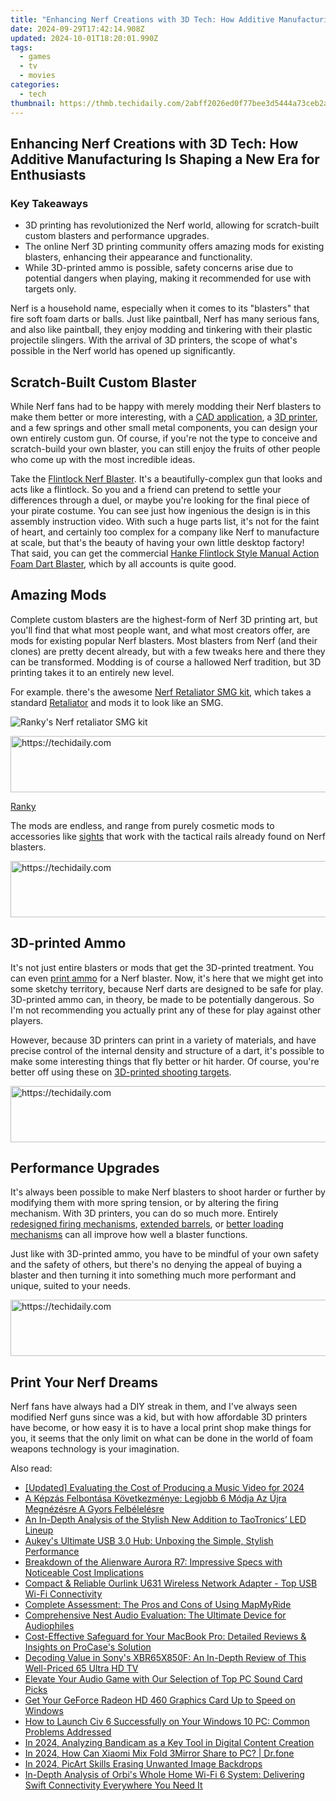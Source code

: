 ```yaml
---
title: "Enhancing Nerf Creations with 3D Tech: How Additive Manufacturing Is Shaping a New Era for Enthusiasts"
date: 2024-09-29T17:42:14.908Z
updated: 2024-10-01T18:20:01.990Z
tags:
  - games
  - tv
  - movies
categories:
  - tech
thumbnail: https://thmb.techidaily.com/2abff2026ed0f77bee3d5444a73ceb2a838092ecb3114e177d3896df7011b647.jpg
---
```


## Enhancing Nerf Creations with 3D Tech: How Additive Manufacturing Is Shaping a New Era for Enthusiasts

### Key Takeaways

* 3D printing has revolutionized the Nerf world, allowing for scratch-built custom blasters and performance upgrades.
* The online Nerf 3D printing community offers amazing mods for existing blasters, enhancing their appearance and functionality.
* While 3D-printed ammo is possible, safety concerns arise due to potential dangers when playing, making it recommended for use with targets only.

 Nerf is a household name, especially when it comes to its "blasters" that fire soft foam darts or balls. Just like paintball, Nerf has many serious fans, and also like paintball, they enjoy modding and tinkering with their plastic projectile slingers. With the arrival of 3D printers, the scope of what's possible in the Nerf world has opened up significantly.

##  Scratch-Built Custom Blaster

 While Nerf fans had to be happy with merely modding their Nerf blasters to make them better or more interesting, with a [CAD application](https://digital-screen-recording.techidaily.com/new-in-depth-look-apowersofts-pc-screenshare-technology-for-2024/), a [3D printer](https://fix-guide.techidaily.com/play-store-not-working-on-honor-x50-gt-8-solutions-inside-drfone-by-drfone-fix-android-problems-fix-android-problems/), and a few springs and other small metal components, you can design your own entirely custom gun. Of course, if you're not the type to conceive and scratch-build your own blaster, you can still enjoy the fruits of other people who come up with the most incredible ideas.

 Take the [Flintlock Nerf Blaster](https://cults3d.com/en/3d-model/various/flintlock-nerf-blaster-v-1-3). It's a beautifully-complex gun that looks and acts like a flintlock. So you and a friend can pretend to settle your differences through a duel, or maybe you're looking for the final piece of your pirate costume. You can see just how ingenious the design is in this assembly instruction video. With such a huge parts list, it's not for the faint of heart, and certainly too complex for a company like Nerf to manufacture at scale, but that's the beauty of having your own little desktop factory! That said, you can get the commercial [Hanke Flintlock Style Manual Action Foam Dart Blaster](https://biu-blaster.com/products/hanke-flintlock-toy-manual-foam-blaster), which by all accounts is quite good.

##  Amazing Mods

 Complete custom blasters are the highest-form of Nerf 3D printing art, but you'll find that what most people want, and what most creators offer, are mods for existing popular Nerf blasters. Most blasters from Nerf (and their clones) are pretty decent already, but with a few tweaks here and there they can be transformed. Modding is of course a hallowed Nerf tradition, but 3D printing takes it to an entirely new level.

 For example. there's the awesome [Nerf Retaliator SMG kit](https://cults3d.com/en/3d-model/game/nerf-retaliator-smg-kit), which takes a standard [Retaliator](https://www.amazon.com/N-Strike-Elite-Retaliator-Blaster-Colors/dp/B00DW1JT88?tag=hotoge-20&ascsubtag=UUhtgUeUpU2004916&asc%5Frefurl=https%3A%2F%2Fwww.howtogeek.com%2Fhow-3d-printing-is-changing-the-nerf-hobby%2F&asc%5Fcampaign=Evergreen) and mods it to look like an SMG.

![Ranky's Nerf retaliator SMG kit](https://static1.howtogeekimages.com/wordpress/wp-content/uploads/2024/08/ranky-s-nerf-retaliator-smg-kit.jpg) 

<!-- affiliate ads begin -->
<a href="https://appsumo.8odi.net/c/5597632/2151892/7443" target="_top" id="2151892">
  <img src="//a.impactradius-go.com/display-ad/7443-2151892" border="0" alt="https://techidaily.com" width="600" height="90"/>
</a>
<img height="0" width="0" src="https://appsumo.8odi.net/i/5597632/2151892/7443" style="position:absolute;visibility:hidden;" border="0" />
<!-- affiliate ads end -->

[Ranky](https://cults3d.com/en/3d-model/game/nerf-retaliator-smg-kit)

 The mods are endless, and range from purely cosmetic mods to accessories like [sights](https://cults3d.com/en/3d-model/game/external-sight-for-nerf-n-strike-blaster-tactical-rail-compatible) that work with the tactical rails already found on Nerf blasters.

<!-- affiliate ads begin -->
<a href="https://appsumo.8odi.net/c/5597632/2100526/7443" target="_top" id="2100526">
  <img src="//a.impactradius-go.com/display-ad/7443-2100526" border="0" alt="https://techidaily.com" width="728" height="90"/>
</a>
<img height="0" width="0" src="https://appsumo.8odi.net/i/5597632/2100526/7443" style="position:absolute;visibility:hidden;" border="0" />
<!-- affiliate ads end -->

##  3D-printed Ammo

 It's not just entire blasters or mods that get the 3D-printed treatment. You can even [print ammo](https://cults3d.com/en/3d-model/game/nerf-dart-elite-dart-fully-functional) for a Nerf blaster. Now, it's here that we might get into some sketchy territory, because Nerf darts are designed to be safe for play. 3D-printed ammo can, in theory, be made to be potentially dangerous. So I'm not recommending you actually print any of these for play against other players.

 However, because 3D printers can print in a variety of materials, and have precise control of the internal density and structure of a dart, it's possible to make some interesting things that fly better or hit harder. Of course, you're better off using these on [3D-printed shooting targets](https://cults3d.com/en/3d-model/game/small-shooting-target).

<!-- affiliate ads begin -->
<a href="https://appsumo.8odi.net/c/5597632/2049379/7443" target="_top" id="2049379">
  <img src="//a.impactradius-go.com/display-ad/7443-2049379" border="0" alt="https://techidaily.com" width="728" height="90"/>
</a>
<img height="0" width="0" src="https://appsumo.8odi.net/i/5597632/2049379/7443" style="position:absolute;visibility:hidden;" border="0" />
<!-- affiliate ads end -->

##  Performance Upgrades

 It's always been possible to make Nerf blasters to shoot harder or further by modifying them with more spring tension, or by altering the firing mechanism. With 3D printers, you can do so much more. Entirely [redesigned firing mechanisms](https://cults3d.com/en/3d-model/game/nerf-stockade-barricade-brushless-upgrade), [extended barrels](https://cults3d.com/en/3d-model/game/nerf-eaglepoint-rd-8-extende-barrel), or [better loading mechanisms](https://cults3d.com/en/3d-model/various/x-shot-chaos-orbit-improved-extended-loading-handle) can all improve how well a blaster functions.

 Just like with 3D-printed ammo, you have to be mindful of your own safety and the safety of others, but there's no denying the appeal of buying a blaster and then turning it into something much more performant and unique, suited to your needs.

<!-- affiliate ads begin -->
<a href="https://aligracehair.sjv.io/c/5597632/2080317/19272" target="_top" id="2080317">
  <img src="//a.impactradius-go.com/display-ad/19272-2080317" border="0" alt="https://techidaily.com" width="728" height="90"/>
</a>
<img height="0" width="0" src="https://aligracehair.sjv.io/i/5597632/2080317/19272" style="position:absolute;visibility:hidden;" border="0" />
<!-- affiliate ads end -->

##  Print Your Nerf Dreams

 Nerf fans have always had a DIY streak in them, and I've always seen modified Nerf guns since was a kid, but with how affordable 3D printers have become, or how easy it is to have a local print shop make things for you, it seems that the only limit on what can be done in the world of foam weapons technology is your imagination.

<ins class="adsbygoogle"
     style="display:block"
     data-ad-format="autorelaxed"
     data-ad-client="ca-pub-7571918770474297"
     data-ad-slot="1223367746"></ins>

<ins class="adsbygoogle"
     style="display:block"
     data-ad-client="ca-pub-7571918770474297"
     data-ad-slot="8358498916"
     data-ad-format="auto"
     data-full-width-responsive="true"></ins>

<span class="atpl-alsoreadstyle">Also read:</span>
<div><ul>
<li><a href="https://fox-boxes.techidaily.com/updated-evaluating-the-cost-of-producing-a-music-video-for-2024/"><u>[Updated] Evaluating the Cost of Producing a Music Video for 2024</u></a></li>
<li><a href="https://tech-renaissance.techidaily.com/a-kepzas-felbontasa-kovetkezmenye-legjobb-6-modja-az-ujra-megnezesre-a-gyors-felbelelesre/"><u>A Képzás Felbontása Következménye: Legjobb 6 Módja Az Újra Megnézésre A Gyors Felbélelésre</u></a></li>
<li><a href="https://buynow-help.techidaily.com/an-in-depth-analysis-of-the-stylish-new-addition-to-taotronics-led-lineup/"><u>An In-Depth Analysis of the Stylish New Addition to TaoTronics’ LED Lineup</u></a></li>
<li><a href="https://buynow-help.techidaily.com/aukeys-ultimate-usb-30-hub-unboxing-the-simple-stylish-performance/"><u>Aukey's Ultimate USB 3.0 Hub: Unboxing the Simple, Stylish Performance</u></a></li>
<li><a href="https://buynow-help.techidaily.com/breakdown-of-the-alienware-aurora-r7-impressive-specs-with-noticeable-cost-implications/"><u>Breakdown of the Alienware Aurora R7: Impressive Specs with Noticeable Cost Implications</u></a></li>
<li><a href="https://buynow-help.techidaily.com/compact-and-reliable-ourlink-u631-wireless-network-adapter-top-usb-wi-fi-connectivity/"><u>Compact & Reliable Ourlink U631 Wireless Network Adapter - Top USB Wi-Fi Connectivity</u></a></li>
<li><a href="https://buynow-help.techidaily.com/complete-assessment-the-pros-and-cons-of-using-mapmyride/"><u>Complete Assessment: The Pros and Cons of Using MapMyRide</u></a></li>
<li><a href="https://buynow-help.techidaily.com/comprehensive-nest-audio-evaluation-the-ultimate-device-for-audiophiles/"><u>Comprehensive Nest Audio Evaluation: The Ultimate Device for Audiophiles</u></a></li>
<li><a href="https://buynow-help.techidaily.com/cost-effective-safeguard-for-your-macbook-pro-detailed-reviews-and-insights-on-procases-solution/"><u>Cost-Effective Safeguard for Your MacBook Pro: Detailed Reviews & Insights on ProCase's Solution</u></a></li>
<li><a href="https://buynow-help.techidaily.com/decoding-value-in-sonys-xbr65x850f-an-in-depth-review-of-this-well-priced-65-ultra-hd-tv/"><u>Decoding Value in Sony's XBR65X850F: An In-Depth Review of This Well-Priced 65 Ultra HD TV</u></a></li>
<li><a href="https://buynow-info.techidaily.com/elevate-your-audio-game-with-our-selection-of-top-pc-sound-card-picks/"><u>Elevate Your Audio Game with Our Selection of Top PC Sound Card Picks</u></a></li>
<li><a href="https://win-amazing.techidaily.com/get-your-geforce-radeon-hd-460-graphics-card-up-to-speed-on-windows/"><u>Get Your GeForce Radeon HD 460 Graphics Card Up to Speed on Windows</u></a></li>
<li><a href="https://win-answers.techidaily.com/how-to-launch-civ-6-successfully-on-your-windows-10-pc-common-problems-addressed/"><u>How to Launch Civ 6 Successfully on Your Windows 10 PC: Common Problems Addressed</u></a></li>
<li><a href="https://screen-activity-recording.techidaily.com/in-2024-analyzing-bandicam-as-a-key-tool-in-digital-content-creation/"><u>In 2024, Analyzing Bandicam as a Key Tool in Digital Content Creation</u></a></li>
<li><a href="https://screen-mirror.techidaily.com/in-2024-how-can-xiaomi-mix-fold-3mirror-share-to-pc-drfone-by-drfone-android/"><u>In 2024, How Can Xiaomi Mix Fold 3Mirror Share to PC? | Dr.fone</u></a></li>
<li><a href="https://some-approaches.techidaily.com/in-2024-picart-skills-erasing-unwanted-image-backdrops/"><u>In 2024, PicArt Skills Erasing Unwanted Image Backdrops</u></a></li>
<li><a href="https://buynow-reviews.techidaily.com/in-depth-analysis-of-orbis-whole-home-wi-fi-6-system-delivering-swift-connectivity-everywhere-you-need-it/"><u>In-Depth Analysis of Orbi's Whole Home Wi-Fi 6 System: Delivering Swift Connectivity Everywhere You Need It</u></a></li>
</ul></div>

